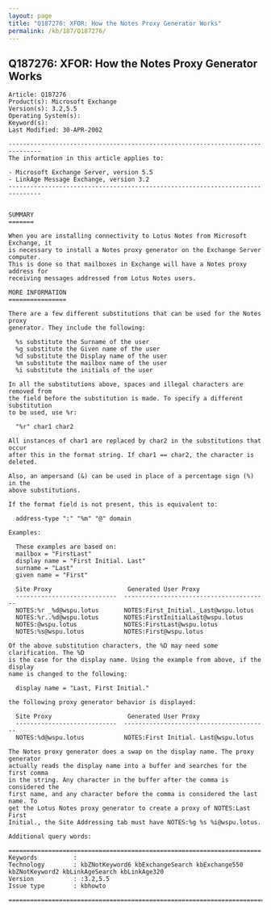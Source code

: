 ```yaml
---
layout: page
title: "Q187276: XFOR: How the Notes Proxy Generator Works"
permalink: /kb/187/Q187276/
---
```


## Q187276: XFOR: How the Notes Proxy Generator Works

	Article: Q187276
	Product(s): Microsoft Exchange
	Version(s): 3.2,5.5
	Operating System(s): 
	Keyword(s): 
	Last Modified: 30-APR-2002
	
	-------------------------------------------------------------------------------
	The information in this article applies to:
	
	- Microsoft Exchange Server, version 5.5 
	- LinkAge Message Exchange, version 3.2 
	-------------------------------------------------------------------------------
	
	
	SUMMARY
	=======
	
	When you are installing connectivity to Lotus Notes from Microsoft Exchange, it
	is necessary to install a Notes proxy generator on the Exchange Server computer.
	This is done so that mailboxes in Exchange will have a Notes proxy address for
	receiving messages addressed from Lotus Notes users.
	
	MORE INFORMATION
	================
	
	There are a few different substitutions that can be used for the Notes proxy
	generator. They include the following:
	
	  %s substitute the Surname of the user
	  %g substitute the Given name of the user
	  %d substitute the Display name of the user
	  %m substitute the mailbox name of the user
	  %i substitute the initials of the user
	
	In all the substitutions above, spaces and illegal characters are removed from
	the field before the substitution is made. To specify a different substitution
	to be used, use %r:
	
	  "%r" char1 char2
	
	All instances of char1 are replaced by char2 in the substitutions that occur
	after this in the format string. If char1 == char2, the character is deleted.
	
	Also, an ampersand (&) can be used in place of a percentage sign (%) in the
	above substitutions.
	
	If the format field is not present, this is equivalent to:
	
	  address-type ":" "%m" "@" domain
	
	Examples:
	
	  These examples are based on:
	  mailbox = "FirstLast"
	  display name = "First Initial. Last"
	  surname = "Last"
	  given name = "First"
	
	  Site Proxy                     Generated User Proxy
	  ----------------------------  ----------------------------------------
	  NOTES:%r _%d@wspu.lotus       NOTES:First_Initial._Last@wspu.lotus
	  NOTES:%r..%d@wspu.lotus       NOTES:FirstInitialLast@wspu.lotus
	  NOTES:@wspu.lotus             NOTES:FirstLast@wspu.lotus
	  NOTES:%s@wspu.lotus           NOTES:First@wspu.lotus
	
	Of the above substitution characters, the %D may need some clarification. The %D
	is the case for the display name. Using the example from above, if the display
	name is changed to the following:
	
	  display name = "Last, First Initial."
	
	the following proxy generator behavior is displayed:
	
	  Site Proxy                     Generated User Proxy
	  ----------------------------  ----------------------------------------
	  NOTES:%d@wspu.lotus           NOTES:First Initial. Last@wspu.lotus
	
	The Notes proxy generator does a swap on the display name. The proxy generator
	actually reads the display name into a buffer and searches for the first comma
	in the string. Any character in the buffer after the comma is considered the
	first name, and any character before the comma is considered the last name. To
	get the Lotus Notes proxy generator to create a proxy of NOTES:Last First
	Initial., the Site Addressing tab must have NOTES:%g %s %i@wspu.lotus.
	
	Additional query words:
	
	======================================================================
	Keywords          :  
	Technology        : kbZNotKeyword6 kbExchangeSearch kbExchange550 kbZNotKeyword2 kbLinkAgeSearch kbLinkAge320
	Version           : :3.2,5.5
	Issue type        : kbhowto
	
	=============================================================================
	
